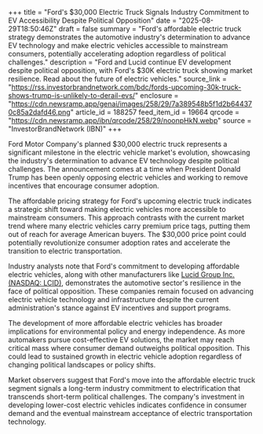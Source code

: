 +++
title = "Ford's $30,000 Electric Truck Signals Industry Commitment to EV Accessibility Despite Political Opposition"
date = "2025-08-29T18:50:46Z"
draft = false
summary = "Ford's affordable electric truck strategy demonstrates the automotive industry's determination to advance EV technology and make electric vehicles accessible to mainstream consumers, potentially accelerating adoption regardless of political challenges."
description = "Ford and Lucid continue EV development despite political opposition, with Ford's $30K electric truck showing market resilience. Read about the future of electric vehicles."
source_link = "https://rss.investorbrandnetwork.com/bdc/fords-upcoming-30k-truck-shows-trump-is-unlikely-to-derail-evs/"
enclosure = "https://cdn.newsramp.app/genai/images/258/29/7a389548b5f1d2b644370c85a2dafd46.png"
article_id = 188257
feed_item_id = 19664
qrcode = "https://cdn.newsramp.app/ibn/qrcode/258/29/noonpHkN.webp"
source = "InvestorBrandNetwork (IBN)"
+++

<p>Ford Motor Company's planned $30,000 electric truck represents a significant milestone in the electric vehicle market's evolution, showcasing the industry's determination to advance EV technology despite political challenges. The announcement comes at a time when President Donald Trump has been openly opposing electric vehicles and working to remove incentives that encourage consumer adoption.</p><p>The affordable pricing strategy for Ford's upcoming electric truck indicates a strategic shift toward making electric vehicles more accessible to mainstream consumers. This approach contrasts with the current market trend where many electric vehicles carry premium price tags, putting them out of reach for average American buyers. The $30,000 price point could potentially revolutionize consumer adoption rates and accelerate the transition to electric transportation.</p><p>Industry analysts note that Ford's commitment to developing affordable electric vehicles, along with other manufacturers like <a href="https://www.lucidmotors.com" rel="nofollow" target="_blank">Lucid Group Inc. (NASDAQ: LCID)</a>, demonstrates the automotive sector's resilience in the face of political opposition. These companies remain focused on advancing electric vehicle technology and infrastructure despite the current administration's stance against EV incentives and support programs.</p><p>The development of more affordable electric vehicles has broader implications for environmental policy and energy independence. As more automakers pursue cost-effective EV solutions, the market may reach critical mass where consumer demand outweighs political opposition. This could lead to sustained growth in electric vehicle adoption regardless of changing political landscapes or policy shifts.</p><p>Market observers suggest that Ford's move into the affordable electric truck segment signals a long-term industry commitment to electrification that transcends short-term political challenges. The company's investment in developing lower-cost electric vehicles indicates confidence in consumer demand and the eventual mainstream acceptance of electric transportation technology.</p>